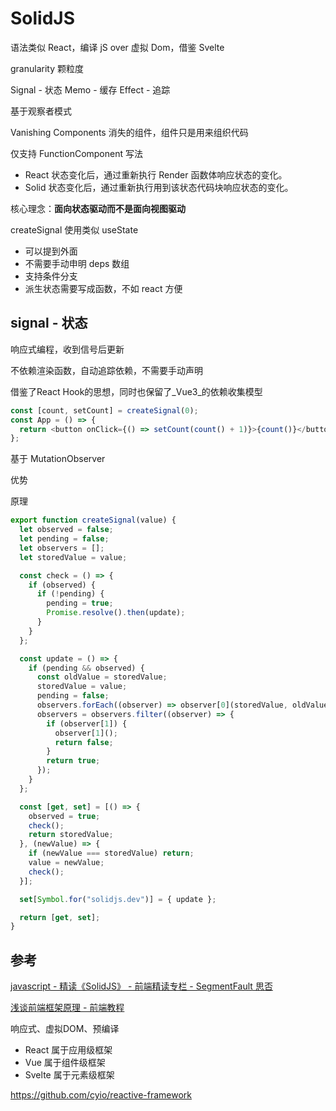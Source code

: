 
# SolidJS

语法类似 React，编译 jS over 虚拟 Dom，借鉴 Svelte

granularity 颗粒度

Signal - 状态
Memo - 缓存
Effect - 追踪

基于观察者模式

Vanishing Components 消失的组件，组件只是用来组织代码

仅支持 FunctionComponent 写法

-   React 状态变化后，通过重新执行 Render 函数体响应状态的变化。
-   Solid 状态变化后，通过重新执行用到该状态代码块响应状态的变化。

核心理念：**面向状态驱动而不是面向视图驱动**

createSignal 使用类似 useState
- 可以提到外面
- 不需要手动申明 deps 数组
- 支持条件分支
- 派生状态需要写成函数，不如 react 方便

## signal - 状态

响应式编程，收到信号后更新

不依赖渲染函数，自动追踪依赖，不需要手动声明

借鉴了React Hook的思想，同时也保留了_Vue3_的依赖收集模型

```js
const [count, setCount] = createSignal(0);
const App = () => {
  return <button onClick={() => setCount(count() + 1)}>{count()}</button>;
};
```

基于 MutationObserver

优势


原理
```js
export function createSignal(value) {
  let observed = false;
  let pending = false;
  let observers = [];
  let storedValue = value;

  const check = () => {
    if (observed) {
      if (!pending) {
        pending = true;
        Promise.resolve().then(update);
      }
    }
  };

  const update = () => {
    if (pending && observed) {
      const oldValue = storedValue;
      storedValue = value;
      pending = false;
      observers.forEach((observer) => observer[0](storedValue, oldValue));
      observers = observers.filter((observer) => {
        if (observer[1]) {
          observer[1]();
          return false;
        }
        return true;
      });
    }
  };

  const [get, set] = [() => {
    observed = true;
    check();
    return storedValue;
  }, (newValue) => {
    if (newValue === storedValue) return;
    value = newValue;
    check();
  }];

  set[Symbol.for("solidjs.dev")] = { update };

  return [get, set];
}

```


## 参考

[javascript - 精读《SolidJS》 - 前端精读专栏 - SegmentFault 思否](https://segmentfault.com/a/1190000042392152)

[浅谈前端框架原理 - 前端教程](https://www.pipipi.net/questions/16500.html)

响应式、虚拟DOM、预编译

-   React 属于应用级框架
-   Vue 属于组件级框架
-   Svelte 属于元素级框架

https://github.com/cyio/reactive-framework